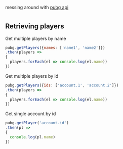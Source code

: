 messing around with [pubg api](developer.playbattlegrounds.com)


#
## Retrieving players
Get multiple players by name
```js
pubg.getPlayers({names: ['name1', 'name2']})
.then(players =>
{
  players.forEach(el => console.log(el.name))
})

```

Get multiple players by id
```js
pubg.getPlayers({ids: ['account.1', 'account.2']})
.then(players =>
{
  players.forEach(el => console.log(el.name))
})

```

Get single account by id
```js
pubg.getPlayer('account.id')
.then(pl =>
{
  console.log(pl.name)
})

```